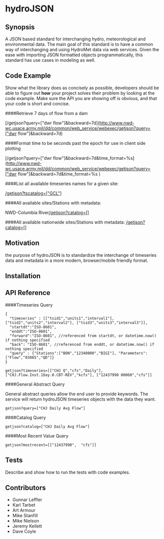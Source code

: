 hydroJSON
=========

## Synopsis
A JSON based standard for interchanging hydro, meteorological and environmental data. The main goal of this standard is to have a common way of interchanging  and using HydroMet data via web services. Given the ease with importing JSON formatted objects programmatically, this standard has use cases in modeling as well.

## Code Example

Show what the library does as concisely as possible, developers should be able to figure out **how** your project solves their problem by looking at the code example. Make sure the API you are showing off is obvious, and that your code is short and concise.

####Retrieve 7 days of flow from a dam

[/getjson?query=\["dwr flow"\]&backward=7d](http://www.nwd-wc.usace.army.mil/dd/common/web_service/webexec/getjson?query=["dwr flow"]&backward=7d)

####Format time to be seconds past the epoch for use in client side plotting

[/getjson?query=\["dwr flow"\]&backward=7d&time_format=%s](http://www.nwd-wc.usace.army.mil/dd/common/web_service/webexec/getjson?query=["dwr flow"]&backward=7d&time_format=%s )


####List all available timeseries names for a given site:

[/getjson?tscatalog=\["GCL"\]](http://www.nwd-wc.usace.army.mil/dd/common/web_service/webexec/getjson?tscatalog=["GCL"])

####All available sites/Stations with metadata:

NWD-Columbia River[/getjson?catalog=\[\]](http://www.nwd-wc.usace.army.mil/dd/common/web_service/webexec/getjson?catalog=[])

####All available nationwide sites/Stations with metadata:
[/getjson?catalog=\[\]](http://corpsmapu.usace.army.mil/cm_apex/cwms_public.cwms_json.catalog)

## Motivation

the purpose of hydroJSON is to standardize the interchange of timeseries data and metadata in a more modern, browser/mobile friendly format.

## Installation


## API Reference

####Timeseries Query

    {
      "timeseries" : [["tsid1","units1","interval1"], ["tsid2","units2","interval2"], ["tsid3","units3","interval3"]],
      "startdt":"ISO-8601",
      "enddt":"ISO-8601",
      "forward":"ISO-8601", //referenced from startdt, or datetime.now() if nothing specified
      "back": "ISO-8601", //referenced from enddt, or datetime.now() if nothing specified
      "query" : {"Stations":["BON","12340000","BIGI"], "Parameters":["Flow","03065","QD"]}
    }
    
    getjson?timeseries=[["CHJ Q","cfs","Daily"], ["CHJ.Flow.Inst.1Day.0.CBT-REV","kcfs"], ["12437990 00060","cfs"]]

####General Abstract Query

General abstract queries allow the end user to provide keywords. The service will return hydroJSON timeseries objects with the data they want.

`getjson?query=["CHJ Daily Avg Flow"]`

####Catalog Query

`getjson?catalog=["CHJ Daily Avg Flow"]`

####Most Recent Value Query

`getjson?mostrecent=[["12437990",  "cfs"]]`



## Tests

Describe and show how to run the tests with code examples.

## Contributors
* Gunnar Leffler
* Karl Tarbet
* Art Armour
* Mike Stanfill
* Mike Nielson
* Jeremy Kellett
* Dave Coyle
